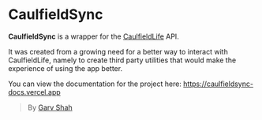 # CaulfieldSync

**CaulfieldSync** is a wrapper for the [CaulfieldLife](https://caulfieldlife.com.au) API.

It was created from a growing need for a better way to interact with CaulfieldLife, namely to create third party utilities that would make the experience of using the app better.

You can view the documentation for the project here: https://caulfieldsync-docs.vercel.app

> By [Garv Shah](https://github.com/garv-shah)
